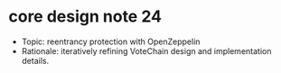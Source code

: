# core design note 24

- Topic: reentrancy protection with OpenZeppelin
- Rationale: iteratively refining VoteChain design and implementation details.
